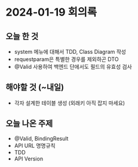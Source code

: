 # 2024-01-19 회의록

## 오늘 한 것
- system 메뉴에 대해서 TDD, Class Diagram 작성
- requestparam은 특별한 경우를 제외하곤 DTO
- @Valid 사용하여 백엔드 단에서도 필드의 유효성 검사

## 해야할 것 (~내일)
- 각자 설계한 테이블 생성 (외래키 아직 잡지 마세요)


## 오늘 나온 주제
- @Valid, BindingResult
- API URL 명명규칙 
- TDD
- API Version 